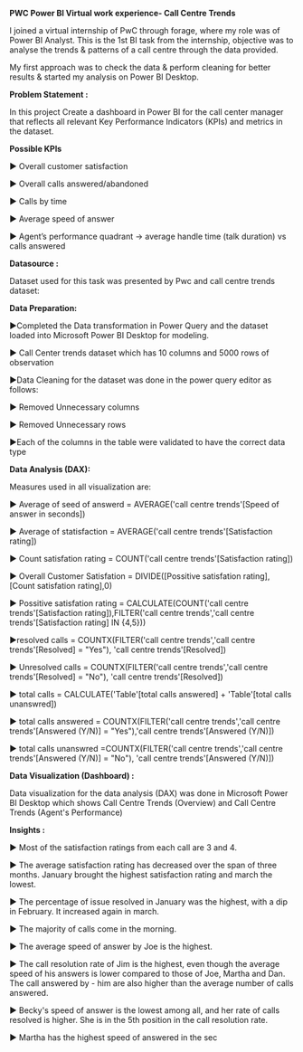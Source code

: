 
**PWC Power BI Virtual work experience- Call Centre Trends**

I joined a virtual internship of PwC through forage, where my role was of Power BI Analyst. This is the 1st BI task from the internship, objective was to analyse the trends & patterns of a call centre through the data provided.

My first approach was to check the data & perform cleaning for better results & started my analysis on Power BI Desktop.
 

**Problem Statement :**

In this project Create a dashboard in Power BI for the call center manager that reflects all relevant Key Performance Indicators (KPIs) and metrics in the dataset.

**Possible KPIs**

▶	Overall customer satisfaction

▶	Overall calls answered/abandoned

▶	Calls by time

▶	Average speed of answer

▶	Agent’s performance quadrant -> average handle time (talk duration) vs calls answered

**Datasource :**

Dataset used for this task was presented by Pwc and call centre trends dataset:

**Data Preparation:**

▶Completed the Data transformation in Power Query and the dataset loaded into Microsoft Power BI Desktop for modeling.

▶ Call Center trends dataset which has 10 columns and 5000 rows of observation

▶Data Cleaning for the dataset was done in the power query editor as follows:

▶	Removed Unnecessary columns

▶ Removed Unnecessary rows

▶Each of the columns in the table were validated to have the correct data type

**Data Analysis (DAX):**
  
Measures used in all visualization are:

▶ Average of seed of answerd = AVERAGE('call centre trends'[Speed of answer in seconds])

▶	Average of statisfaction = AVERAGE('call centre trends'[Satisfaction rating])

▶	Count satisfation rating = COUNT('call centre trends'[Satisfaction rating])

▶	Overall Customer Satisfation = DIVIDE([Possitive satisfation rating],[Count satisfation rating],0)

▶	Possitive satisfation rating = CALCULATE(COUNT('call centre trends'[Satisfaction rating]),FILTER('call centre trends','call centre trends'[Satisfaction rating] IN {4,5}))

▶resolved calls = COUNTX(FILTER('call centre trends','call centre trends'[Resolved] = "Yes"), 'call centre trends'[Resolved])

▶	Unresolved calls = COUNTX(FILTER('call centre trends','call centre trends'[Resolved] = "No"), 'call centre trends'[Resolved])

▶	total calls = CALCULATE('Table'[total calls answered] + 'Table'[total calls unanswred])

▶ total calls answered = COUNTX(FILTER('call centre trends','call centre trends'[Answered (Y/N)] = "Yes"),'call centre trends'[Answered (Y/N)])

▶ total calls unanswred =COUNTX(FILTER('call centre trends','call centre trends'[Answered (Y/N)] = "No"), 'call centre trends'[Answered (Y/N)])


**Data Visualization (Dashboard) :**

Data visualization for the data analysis (DAX) was done in Microsoft Power BI Desktop which shows  Call Centre Trends (Overview) and Call Centre Trends (Agent's Performance)

 
**Insights :**

▶	Most of the satisfaction ratings from each call are 3 and 4.

▶ The average satisfaction rating has decreased over the span of three months. January brought the highest satisfaction rating and march the lowest.

▶	The percentage of issue resolved in January was the highest, with a dip in February. It increased again in march.

▶	The majority of calls come in the morning.

▶	The average speed of answer by Joe is the highest.

▶	The call resolution rate of Jim is the highest, even though the average speed of his answers is lower compared to those of Joe, Martha and Dan. The call answered by - him are also higher than the average number of calls answered.

▶	Becky's speed of answer is the lowest among all, and her rate of calls resolved is higher. She is in the 5th position in the call resolution rate.

▶	Martha has the highest speed of answered in the sec

